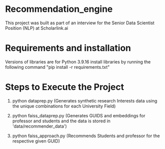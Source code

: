 # Recommendation_engine
This project was built as part of an interview for the Senior Data Scientist Position (NLP) at Scholarlink.ai

# Requirements and installation
Versions of libraries are for Python 3.9.16 
install libraries by running the following command
"pip install -r requirements.txt"

# Steps to Execute the Project
  
1. python dataprep.py (Generates synthetic research Interests data using the unique combinations for each University Field)

2. python faiss_dataprep.py (Generates GUIDS and embeddings for professor and students and the data is stored in 'data/recommender_data')

3. python faiss_approach.py (Recommends Students and professor for the respective given GUID)
